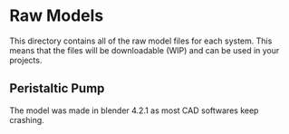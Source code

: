 # Raw Models

This directory contains all of the raw model files for each system. This means
that the files will be downloadable (WIP) and can be used in your projects.

## Peristaltic Pump

The model was made in blender 4.2.1 as most CAD softwares keep crashing.
